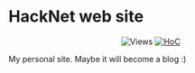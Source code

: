 # HackNet web site

<p style="text-align: center">
 <img src="https://hits.seeyoufarm.com/api/count/incr/badge.svg?url=https://github.com/Konstantin-create/hacknet_web/tree/v2&title=views%20daily/total" alt="Views" />
 <a href="https://hitsofcode.com/github/Konstantin-create/hacknet_web/view?branch=main"><img alt="HoC" src="https://hitsofcode.com/github/Konstantin-create/hacknet_web?branch=main"/></a>
</p>

My personal site. Maybe it will become a blog :)
